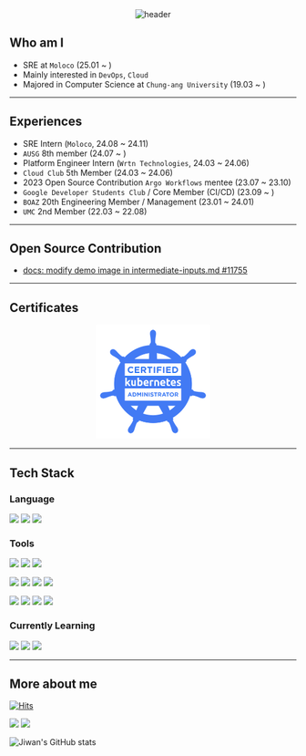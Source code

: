 <div align = center><img src="https://capsule-render.vercel.app/api?type=waving&amp;color=0:002B5B,100:144272&amp;height=260&amp;fontColor=FFFFFF&amp;section=header&amp;fontAlignY=38&amp;text=Jiwan%20Ahn&amp;desc=Engineer,%20to%20be%20a%20Pioneer.&amp;descAlign=62&amp;descAlignY=55&amp;animation=fadeIn" alt="header"></div>

## Who am I
- SRE at `Moloco` (25.01 ~ )
- Mainly interested in `DevOps`, `Cloud`
- Majored in Computer Science at `Chung-ang University` (19.03 ~ )
---
## Experiences
- SRE Intern (`Moloco`, 24.08 ~ 24.11)
- `AUSG` 8th member (24.07 ~ )
- Platform Engineer Intern (`Wrtn Technologies`, 24.03 ~ 24.06)
- `Cloud Club` 5th Member (24.03 ~ 24.06)
- 2023 Open Source Contribution `Argo Workflows` mentee (23.07 ~ 23.10)
- `Google Developer Students Club` / Core Member (CI/CD) (23.09 ~ )
- `BOAZ` 20th Engineering Member / Management (23.01 ~ 24.01)
- `UMC` 2nd Member (22.03 ~ 22.08)
---
## Open Source Contribution
- [docs: modify demo image in intermediate-inputs.md #11755](https://github.com/argoproj/argo-workflows/pull/11755)
---
## Certificates
<p align="center">
<a href="https://www.credly.com/badges/5e33690e-fb7e-41a7-bffd-55a98cd02c70/public_url"><img width=200 src="https://github.com/synoti21/synoti21/blob/main/cka.png"/></a>
</p>

---
## Tech Stack

### Language
 <img src="https://img.shields.io/badge/java-007396?style=for-the-badge&logo=java&logoColor=white"> <img src="https://img.shields.io/badge/typescript-3178C6?style=for-the-badge&logo=typescript&logoColor=white"> 
<img src="https://img.shields.io/badge/python-3776AB?style=for-the-badge&logo=python&logoColor=white">
### Tools
  <img src="https://img.shields.io/badge/docker-2496ED?style=for-the-badge&logo=docker&logoColor=white"> <img src="https://img.shields.io/badge/kubernetes-326CE5?style=for-the-badge&logo=kubernetes&logoColor=white">  <img src="https://img.shields.io/badge/terraform-844FBA?style=for-the-badge&logo=terraform&logoColor=white"> 

 <img src="https://img.shields.io/badge/AWS-232F3E?style=for-the-badge&logo=Amazon AWS&logoColor=white">  <img src="https://img.shields.io/badge/github actions-2088FF?style=for-the-badge&logo=githubactions&logoColor=white">  <img src="https://img.shields.io/badge/gitlab ci-FC6D26?style=for-the-badge&logo=gitlab&logoColor=white"> <img src="https://img.shields.io/badge/datadog-632CA6?style=for-the-badge&logo=datadog&logoColor=white"> 
 
  <img src="https://img.shields.io/badge/springboot-6DB33F?style=for-the-badge&logo=springboot&logoColor=white"> <img src="https://img.shields.io/badge/nestjs-E0234E?style=for-the-badge&logo=nestjs&logoColor=white">  <img src="https://img.shields.io/badge/mysql-4479A1?style=for-the-badge&logo=mysql&logoColor=white"> <img src="https://img.shields.io/badge/mongodb-47A248?style=for-the-badge&logo=mongodb&logoColor=white"> 

### Currently Learning
<img src="https://img.shields.io/badge/elastic stack-005571?style=for-the-badge&logo=elastic stack&logoColor=white">  <img src="https://img.shields.io/badge/go-00ADD8?style=for-the-badge&logo=go&logoColor=white">  <img src="https://img.shields.io/badge/rust-000000?style=for-the-badge&logo=rust&logoColor=white"> 

---

## More about me
[![Hits](https://hits.seeyoufarm.com/api/count/incr/badge.svg?url=https%3A%2F%2Fgithub.com%2Fsynoti21&count_bg=%2379C83D&title_bg=%23555555&icon=&icon_color=%23E7E7E7&title=hits&edge_flat=false)](https://hits.seeyoufarm.com)

<a href = "https://www.linkedin.com/in/jiwan-ahn-8b3293265/" target="_blank"><img src="https://img.shields.io/badge/LinkedIn-0A66C2?style=for-the-badge&logo=LinkedIn&logoColor=white"></a> <a href = "https://velog.io/@synoti21" target="_blank"><img src="https://img.shields.io/badge/velog-20C997?style=for-the-badge&logo=velog&logoColor=white"> 
</a> 



![Jiwan's GitHub stats](https://github-readme-stats.vercel.app/api?username=synoti21&show_icons=true&theme=dracula)


</div>
